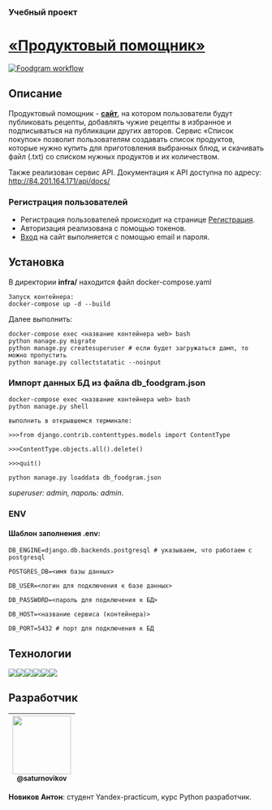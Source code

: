 ### Учебный проект

# [«Продуктовый помощник»](http://84.201.164.171)

[![Foodgram workflow](https://github.com/saturnovikov/foodgram-project-react/actions/workflows/foodgram.yml/badge.svg)](https://github.com/saturnovikov/foodgram-project-react/actions/workflows/foodgram.yml)

## Описание

Продуктовый помощник - [__сайт__](http://84.201.164.171), на котором пользователи будут публиковать рецепты, добавлять чужие рецепты в избранное и подписываться на публикации других авторов. Сервис «Список покупок» позволит пользователям создавать список продуктов, которые нужно купить для приготовления выбранных блюд, и скачивать файл (.txt) со списком нужных продуктов и их количеством.

Также реализован сервис API.
Документация к API доступна по адресу: http://84.201.164.171/api/docs/

### Регистрация пользователей
* Регистрация пользователей происходит на странице [Регистрация](http://84.201.164.171/signup).
* Авторизация реализована с помощью токенов. 
* [Вход](http://84.201.164.171/login) на сайт выполняется с помощью email и пароля.

## Установка
В директории **infra/** находится файл docker-compose.yaml
```
Запуск контейнера:
docker-compose up -d --build
```
Далее выполнить:
```
docker-compose exec <название контейнера web> bash 
python manage.py migrate
python manage.py createsuperuser # если будет загружаться дамп, то можно пропустить
python manage.py collectstatatic --noinput
```

### Импорт данных БД из файла db_foodgram.json

```
docker-compose exec <название контейнера web> bash
python manage.py shell

выполнить в открывшемся терминале:

>>>from django.contrib.contenttypes.models import ContentType

>>>ContentType.objects.all().delete()

>>>quit()

python manage.py loaddata db_foodgram.json
```

*superuser: admin, пароль: admin*.

### ENV
#### Шаблон заполнения .env:
```
DB_ENGINE=django.db.backends.postgresql # указываем, что работаем с postgresql

POSTGRES_DB=<имя базы данных>

DB_USER=<логин для подключения к базе данных>

DB_PASSWORD=<пароль для подключения к БД>

DB_HOST=<название сервиса (контейнера)> 

DB_PORT=5432 # порт для подключения к БД
```

## Технологии

<img src="https://img.shields.io/badge/Python-FFD43B?style=for-the-badge&logo=python&logoColor=blue" /><img src="https://img.shields.io/badge/GitHub-100000?style=for-the-badge&logo=github&logoColor=white" /><img src="https://img.shields.io/badge/django%20rest-ff1709?style=for-the-badge&logo=django&logoColor=white" /><img src="https://img.shields.io/badge/PostgreSQL-316192?style=for-the-badge&logo=postgresql&logoColor=white" /><img src="https://img.shields.io/badge/Docker-2CA5E0?style=for-the-badge&logo=docker&logoColor=white" /><img src="https://img.shields.io/badge/GitHub_Actions-2088FF?style=for-the-badge&logo=github-actions&logoColor=white" />

## Разработчик

| [<img src="https://github.com/saturnovikov.png?size=115" width="115"><br><sub>@saturnovikov</sub>](https://github.com/saturnovikov) |
| :---------------------------------------------------------------------------------------------------------------------: |
**Новиков Антон**: студент Yandex-practicum, курс Python разработчик.
